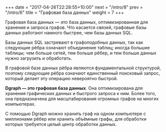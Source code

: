 +++
date =  "2017-04-26T22:28:55+10:00"
next = "/intro/8"
prev = "/intro/6"
title = "Графовая база данных"
weight = 7
+++

Графовая база данных — это база данных, оптимизированная для хранения и запроса графов. Что касается связей, графовые базы данных работают намного быстрее, чем базы данных SQL.

Базы данных SQL застревают в графоподобных данных, так как следующие рёбра означают объединение таблиц; иногда большие таблицы; чем больше сетей, тем больше рёбер, и тем больше данных нужно загрузить и обработать.

В графовой базе данных рёбра являются фундаментальной структурой, поэтому следующие рёбра означают единственный поисковый запрос, который делает эту операцию невероятно быстрой.

**Dgraph — это графовая база данных**. Она оптимизирована для хранения графических данных и быстрого запроса к ним. Более того, она предназначена для масштабирования огромных графов на многих компьютерах.

С помощью Dgraph можно хранить граф на одном компьютере с миллионами рёбер или хранить объёмные графы, для обработки которых требуется целый центр обработки данных.

